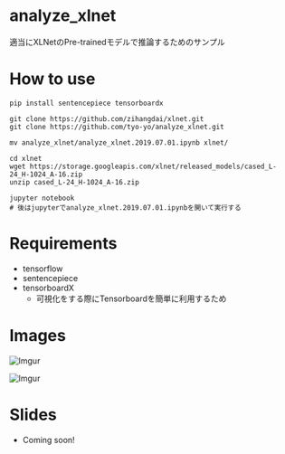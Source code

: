 # analyze_xlnet
適当にXLNetのPre-trainedモデルで推論するためのサンプル

# How to use

```shell
pip install sentencepiece tensorboardx

git clone https://github.com/zihangdai/xlnet.git
git clone https://github.com/tyo-yo/analyze_xlnet.git

mv analyze_xlnet/analyze_xlnet.2019.07.01.ipynb xlnet/

cd xlnet
wget https://storage.googleapis.com/xlnet/released_models/cased_L-24_H-1024_A-16.zip
unzip cased_L-24_H-1024_A-16.zip

jupyter notebook
# 後はjupyterでanalyze_xlnet.2019.07.01.ipynbを開いて実行する
```



# Requirements

* tensorflow
* sentencepiece
* tensorboardX
  * 可視化をする際にTensorboardを簡単に利用するため



# Images

![Imgur](https://i.imgur.com/NR8sjrm.png)

![Imgur](https://i.imgur.com/6USTTAf.png)





# Slides

* Coming soon!